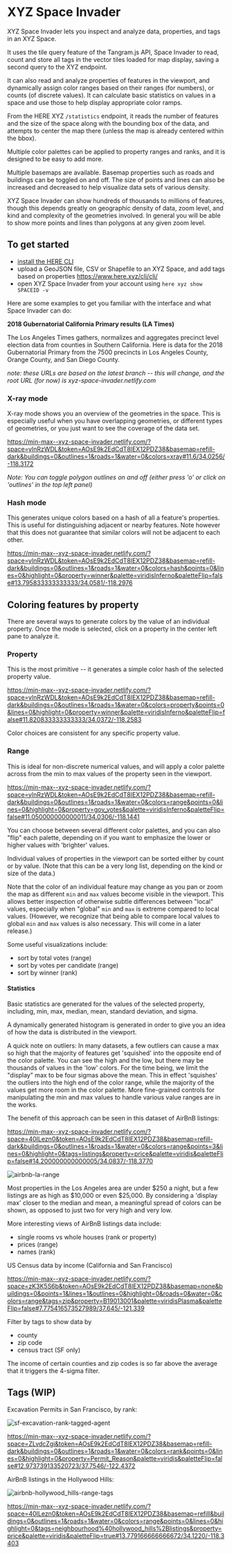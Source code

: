 # XYZ Space Invader

XYZ Space Invader lets you inspect and analyze data, properties, and tags in an XYZ Space.

It uses the tile query feature of the Tangram.js API, Space Invader to read, count and store all tags in the vector tiles loaded for map display, saving a second query to the XYZ endpoint.

It can also read and analyze properties of features in the viewport, and dynamically assign color ranges based on their ranges (for numbers), or counts (of discrete values). It can calculate basic statistics on values in a space and use those to help display appropriate color ramps.

From the HERE XYZ `/statistics` endpoint, it reads the number of features and the size of the space along with the bounding box of the data, and attempts to center the map there (unless the map is already centered within the bbox).

Multiple color palettes can be applied to property ranges and ranks, and it is designed to be easy to add more.

Multiple basemaps are available. Basemap properties such as roads and buildings can be toggled on and off. The size of points and lines can also be increased and decreased to help visualize data sets of various density. 

XYZ Space Invader can show hundreds of thousands to millions of features, though this depends greatly on geographic density of data, zoom level, and kind and complexity of the geometries involved. In general you will be able to show more points and lines than polygons at any given zoom level.

## To get started

- [install the HERE CLI](https://www.here.xyz/cli/)
- upload a GeoJSON file, CSV or Shapefile to an XYZ Space, and add tags based on properties https://www.here.xyz/cli/cli/
- open XYZ Space Invader from your account using `here xyz show SPACEID -v`

Here are some examples to get you familiar with the interface and what Space Invader can do:

**2018 Gubernatorial California Primary results (LA Times)**

The Los Angeles Times gathers, normalizes and aggregates precinct level election data from counties in Southern California. Here is data for the 2018 Gubernatorial Primary from the 7500 precincts in Los Angeles County, Orange County, and San Diego County. 

_note: these URLs are based on the latest branch -- this will change, and the root URL (for now) is xyz-space-invader.netlify.com_

### X-ray mode

X-ray mode shows you an overview of the geometries in the space. This is especially useful when you have overlapping geometries, or different types of geometries, or you just want to see the coverage of the data set.

https://min-max--xyz-space-invader.netlify.com/?space=ylnRzWDL&token=AOsE9k2EdCdT8lEX12PDZ38&basemap=refill-dark&buildings=0&outlines=1&roads=1&water=0&colors=xray#11.6/34.0256/-118.3172

_Note: You can toggle polygon outlines on and off (either press 'o' or click on 'outlines' in the top left panel)_

### Hash mode

This generates unique colors based on a hash of all a feature's properties. This is useful for distinguishing adjacent or nearby features. Note however that this does not guarantee that similar colors will not be adjacent to each other. 

https://min-max--xyz-space-invader.netlify.com/?space=ylnRzWDL&token=AOsE9k2EdCdT8lEX12PDZ38&basemap=refill-dark&buildings=0&outlines=1&roads=1&water=0&colors=hash&points=0&lines=0&highlight=0&property=winner&palette=viridisInferno&paletteFlip=false#13.795833333333333/34.0581/-118.2976

## Coloring features by property

There are several ways to generate colors by the value of an individual property. Once the mode is selected, click on a property in the center left pane to analyze it.

### Property

This is the most primitive -- it generates a simple color hash of the selected property value.

https://min-max--xyz-space-invader.netlify.com/?space=ylnRzWDL&token=AOsE9k2EdCdT8lEX12PDZ38&basemap=refill-dark&buildings=0&outlines=1&roads=1&water=0&colors=property&points=0&lines=0&highlight=0&property=winner&palette=viridisInferno&paletteFlip=false#11.820833333333333/34.0372/-118.2583

Color choices are consistent for any specific property value.

### Range

This is ideal for non-discrete numerical values, and will apply a color palette across from the min to max values of the property seen in the viewport.

https://min-max--xyz-space-invader.netlify.com/?space=ylnRzWDL&token=AOsE9k2EdCdT8lEX12PDZ38&basemap=refill-dark&buildings=0&outlines=1&roads=1&water=0&colors=range&points=0&lines=0&highlight=0&property=gov_votes&palette=viridisInferno&paletteFlip=false#11.050000000000011/34.0306/-118.1441

You can choose between several different color palettes, and you can also "flip" each palette, depending on if you want to emphasize the lower or higher values with 'brighter' values.

Individual values of properties in the viewport can be sorted either by count or by value. (Note that this can be a very long list, depending on the kind or size of the data.)

Note that the color of an individual feature may change as you pan or zoom the map as different `min` and `max` values become visible in the viewport. This allows better inspection of otherwise subtle differences between "local" values, especially when "global" `min` and `max` is extreme compared to local values. (However, we recognize that being able to compare local values to global `min` and `max` values is also necessary. This will come in a later release.)

Some useful visualizations include:

- sort by total votes (range)
- sort by votes per candidate (range)
- sort by winner (rank)

#### Statistics

Basic statistics are generated for the values of the selected property, including, min, max, median, mean, standard deviation, and sigma.

A dynamically generated histogram is generated in order to give you an idea of how the data is distributed in the viewport.

A quick note on outliers: In many datasets, a few outliers can cause a max so high that the majority of features get 'squished' into the opposite end of the color palette. You can see the high and the low, but there may be thousands of values in the 'low' colors. For the time being, we limit the "display" max to be four sigmas above the mean. This in effect 'squishes' the outliers into the high end of the color range, while the majority of the values get more room in the color palette. More fine-grained controls for manipulating the min and max values to handle various value ranges are in the works.

The benefit of this approach can be seen in this dataset of AirBnB listings:

https://min-max--xyz-space-invader.netlify.com/?space=40ILezn0&token=AOsE9k2EdCdT8lEX12PDZ38&basemap=refill-dark&buildings=0&outlines=1&roads=1&water=0&colors=range&points=3&lines=0&highlight=0&tags=listings&property=price&palette=viridis&paletteFlip=false#14.200000000000005/34.0837/-118.3770

![airbnb-la-range](screenshots/airbnb-la-range)

Most properties in the Los Angeles area are under $250 a night, but a few listings are as high as $10,000 or even $25,000. By considering a 'display max' closer to the median and mean, a meaningful spread of colors can be shown, as opposed to just two for very high and very low.

More interesting views of AirBnB listings data include:

- single rooms vs whole houses (rank or property)
- prices (range)
- names (rank)


US Census data by income (California and San Francisco)

https://min-max--xyz-space-invader.netlify.com/?space=zK3K5S6b&token=AOsE9k2EdCdT8lEX12PDZ38&basemap=none&buildings=0&points=1&lines=1&outlines=0&highlight=0&roads=0&water=0&colors=range&tags=zip&property=B19013001&palette=viridisPlasma&paletteFlip=false#7.775416573527989/37.645/-121.339

Filter by tags to show data by

- county
- zip code
- census tract (SF only)

The income of certain counties and zip codes is so far above the average that it triggers the 4-sigma filter.


## Tags (WIP)

Excavation Permits in San Francisco, by rank:

![sf-excavation-rank-tagged-agent](screenshots/sf-excavation-rank-tagged-agent.png)

https://min-max--xyz-space-invader.netlify.com/?space=ZLvdcZgi&token=AOsE9k2EdCdT8lEX12PDZ38&basemap=refill-dark&buildings=0&outlines=1&roads=1&water=0&colors=rank&points=0&lines=0&highlight=0&property=Permit_Reason&palette=viridis&paletteFlip=false#12.973739133520723/37.7546/-122.4372

AirBnB listings in the Hollywood Hills:

![airbnb-hollywood_hills-range-tags](screenshots/airbnb-hollywood_hills-range-tags.png)

https://min-max--xyz-space-invader.netlify.com/?space=40ILezn0&token=AOsE9k2EdCdT8lEX12PDZ38&basemap=refill&buildings=0&outlines=1&roads=1&water=0&colors=range&points=0&lines=0&highlight=0&tags=neighbourhood%40hollywood_hills%2Blistings&property=price&palette=viridis&paletteFlip=true#13.779166666666672/34.1220/-118.3403

